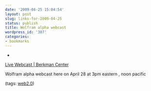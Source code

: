 ```yaml
---
date: '2009-04-25 15:04:54'
layout: post
slug: links-for-2009-04-25
status: publish
title: Wolfram alpha webcast
wordpress_id: '387'
categories:
- bookmarks
---
```


  *


[Live Webcast | Berkman Center](http://cyber.law.harvard.edu/interactive/webcast)


Wolfram alpha webcast here on April 28 at 3pm eastern , noon pacific


(tags: [web2.0](http://delicious.com/eob/web2.0))



